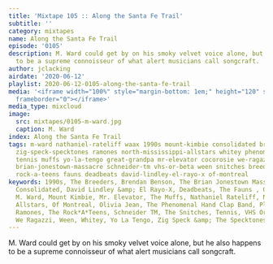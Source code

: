 ```yaml
---
title: 'Mixtape 105 :: Along the Santa Fe Trail'
subtitle: ''
category: mixtapes
name: Along the Santa Fe Trail
episode: '0105'
description: M. Ward could get by on his smoky velvet voice alone, but he also happens
  to be a supreme connoisseur of what alert musicians call songcraft.
author: jclacking
airdate: '2020-06-12'
playlist: 2020-06-12-0105-along-the-santa-fe-trail
media: '<iframe width="100%" style="margin-bottom: 1em;" height="120" src="https://www.mixcloud.com/widget/iframe/?feed=%2Fthe-lacking-org%2Fgltinf-105-along-the-santa-fe-trail%2F&hide_artwork=1&hide_cover=1&light=1"
  frameborder="0"></iframe>'
media_type: mixcloud
image:
  src: mixtapes/0105-m-ward.jpg
  caption: M. Ward
index: Along the Santa Fe Trail
tags: m-ward nathaniel-rateliff waax 1990s mount-kimbie consolidated brendan-benson
  zig-speck-specktones ramones north-mississippi-allstars whitey phenomenal-hand-clap-band
  tennis muffs yo-la-tengo great-grandpa mr-elevator cocorosie we-ragazzi olivia-jean
  brian-jonestown-massacre schneider-tm vhs-or-beta ween snitches breeders plaster
  rock-a-teens fauns deadbeats david-lindley-el-rayo-x of-montreal
keywords: 1990s, The Breeders, Brendan Benson, The Brian Jonestown Massacre, CocoRosie,
  Consolidated, David Lindley &amp; El Rayo-X, Deadbeats, The Fauns , Great Grandpa,
  M. Ward, Mount Kimbie, Mr. Elevator, The Muffs, Nathaniel Rateliff, North Mississippi
  Allstars, Of Montreal, Olivia Jean, The Phenomenal Hand Clap Band, Plaster, The
  Ramones, The Rock*A*Teens, Schneider TM, The Snitches, Tennis, VHS Or Beta, Waax,
  We Ragazzi, Ween, Whitey, Yo La Tengo, Zig Speck &amp; The Specktones
---
```

M. Ward could get by on his smoky velvet voice alone, but he also happens to be a supreme connoisseur of what alert musicians call songcraft.
